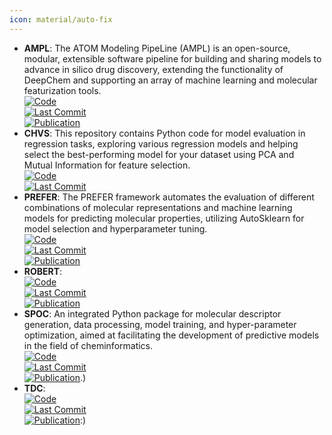 ```yaml
---
icon: material/auto-fix
---
```


- **AMPL**: The ATOM Modeling PipeLine (AMPL) is an open-source, modular, extensible software pipeline for building and sharing models to advance in silico drug discovery, extending the functionality of DeepChem and supporting an array of machine learning and molecular featurization tools.  
	[![Code](https://img.shields.io/github/stars/ATOMScience-org/AMPL?style=for-the-badge&logo=github)](https://github.com/ATOMScience-org/AMPL)  
	[![Last Commit](https://img.shields.io/github/last-commit/ATOMScience-org/AMPL?style=for-the-badge&logo=github)](https://github.com/ATOMScience-org/AMPL)  
	[![Publication](https://img.shields.io/badge/Publication-Citations:56-blue?style=for-the-badge&logo=bookstack)](https://doi.org/10.1021/acs.jcim.9b01053)  
- **CHVS**: This repository contains Python code for model evaluation in regression tasks, exploring various regression models and helping select the best-performing model for your dataset using PCA and Mutual Information for feature selection.  
	[![Code](https://img.shields.io/github/stars/Saeedmomo/Consensus_Holistic_Virtual_Screening?style=for-the-badge&logo=github)](https://github.com/Saeedmomo/Consensus_Holistic_Virtual_Screening)  
	[![Last Commit](https://img.shields.io/github/last-commit/Saeedmomo/Consensus_Holistic_Virtual_Screening?style=for-the-badge&logo=github)](https://github.com/Saeedmomo/Consensus_Holistic_Virtual_Screening)  
- **PREFER**: The PREFER framework automates the evaluation of different combinations of molecular representations and machine learning models for predicting molecular properties, utilizing AutoSklearn for model selection and hyperparameter tuning.  
	[![Code](https://img.shields.io/github/stars/rdkit/PREFER?style=for-the-badge&logo=github)](https://github.com/rdkit/PREFER)  
	[![Last Commit](https://img.shields.io/github/last-commit/rdkit/PREFER?style=for-the-badge&logo=github)](https://github.com/rdkit/PREFER)  
	[![Publication](https://img.shields.io/badge/Publication-Citations:310-blue?style=for-the-badge&logo=bookstack)](https://doi.org/10.1039/C8SC04175J)  
- **ROBERT**:   
	[![Code](https://img.shields.io/github/stars/jvalegre/robert?style=for-the-badge&logo=github)](https://github.com/jvalegre/robert)  
	[![Last Commit](https://img.shields.io/github/last-commit/jvalegre/robert?style=for-the-badge&logo=github)](https://github.com/jvalegre/robert)  
	[![Publication](https://img.shields.io/badge/Publication-Citations:0-blue?style=for-the-badge&logo=arxiv)](https://doi.org/10.26434/chemrxiv-2023-k994h.)  
- **SPOC**: An integrated Python package for molecular descriptor generation, data processing, model training, and hyper-parameter optimization, aimed at facilitating the development of predictive models in the field of cheminformatics.  
	[![Code](https://img.shields.io/github/stars/WhitestoneYang/spoc?style=for-the-badge&logo=github)](https://github.com/WhitestoneYang/spoc)  
	[![Last Commit](https://img.shields.io/github/last-commit/WhitestoneYang/spoc?style=for-the-badge&logo=github)](https://github.com/WhitestoneYang/spoc)  
	[![Publication](https://img.shields.io/badge/Publication-Citations:0-blue?style=for-the-badge&logo=bookstack)](https://doi.org/10.1002/cphc.202200255).)  
- **TDC**:   
	[![Code](https://img.shields.io/github/stars/mims-harvard/TDC?style=for-the-badge&logo=github)](https://github.com/mims-harvard/TDC)  
	[![Last Commit](https://img.shields.io/github/last-commit/mims-harvard/TDC?style=for-the-badge&logo=github)](https://github.com/mims-harvard/TDC)  
	[![Publication](https://img.shields.io/badge/Publication-Citations:0-blue?style=for-the-badge&logo=bookstack)](https://doi.org/10.7910/DVN/21LKWG):)  
